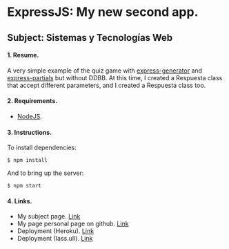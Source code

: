 # ExpressJS: My new second app.
## Subject: Sistemas y Tecnologías Web

#### 1. Resume.

A very simple example of the quiz game with [express-generator](http://expressjs.com/es/starter/generator.html) and [express-partials](https://www.npmjs.com/package/express-partial) but without DDBB. At this time, I created a Respuesta class
that accept different parameters, and I created a Respuesta class too.

#### 2. Requirements.

* [NodeJS](https://nodejs.org/en/).

#### 3. Instructions.

To install dependencies:

    $ npm install

And to bring up the server:

    $ npm start

#### 4.  Links.

* My subject page. [Link](http://giffunis.github.io/stw.html)
* My page personal page on github. [Link](http://giffunis.github.io/index.html)
* Deployment (Heroku). [Link](https://quiz2-alu0100770551.herokuapp.com/)
* Deployment (Iass.ull). [Link](http://10.6.128.81:8082/)
